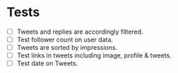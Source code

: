 # Tests

- [ ] Tweets and replies are accordingly filtered.
- [ ] Test follower count on user data.
- [ ] Tweets are sorted by impressions.
- [ ] Test links in tweets including image, profile & tweets.
- [ ] Test date on Tweets.
